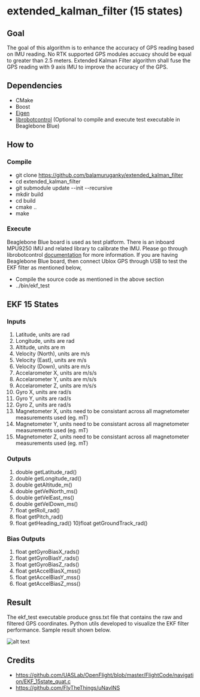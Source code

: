 # extended_kalman_filter (15 states)

## Goal
The goal of this algorithm is to enhance the accuracy of GPS reading based on IMU reading. No RTK supported GPS modules accuacy should be equal to greater than 2.5 meters. Extended Kalman Filter algorithm shall fuse the GPS reading with 9 axis IMU to improve the accuracy of the GPS.

## Dependencies
* CMake
* Boost
* [Eigen](https://eigen.tuxfamily.org/index.php?title=Main_Page)
* [librobotcontrol](https://github.com/beagleboard/librobotcontrol) (Optional to compile and execute test executable in Beaglebone Blue)

## How to
### Compile
* git clone https://github.com/balamuruganky/extended_kalman_filter
* cd extended_kalman_filter
* git submodule update --init --recursive
* mkdir build
* cd build
* cmake ..
* make

### Execute
Beaglebone Blue board is used as test platform. There is an inboard MPU9250 IMU and related library to calibrate the IMU. Please go through librobotcontrol [documentation](http://beagleboard.org/librobotcontrol/) for more information.
If you are having Beaglebone Blue board, then connect Ublox GPS through USB to test the EKF filter as mentioned below,

* Compile the source code as mentioned in the above section
* ../bin/ekf_test

## EKF 15 States

### Inputs
1) Latitude, units are rad
2) Longitude, units are rad
3) Altitude, units are m
4) Velocity (North), units are m/s
5) Velocity (East), units are m/s
6) Velocity (Down), units are m/s
7) Accelarometer X, units are m/s/s
8) Accelarometer Y, units are m/s/s
9) Accelarometer Z, units are m/s/s
10) Gyro X, units are rad/s
11) Gyro Y, units are rad/s
12) Gyro Z, units are rad/s
13) Magnetometer X, units need to be consistant across all magnetometer measurements used (eg. mT)
14) Magnetometer Y, units need to be consistant across all magnetometer measurements used (eg. mT)
15) Magnetometer Z, units need to be consistant across all magnetometer measurements used (eg. mT)

### Outputs
1) double getLatitude_rad()
2) double getLongitude_rad()
3) double getAltitude_m()
4) double getVelNorth_ms()
5) double getVelEast_ms()
6) double getVelDown_ms()
7) float  getRoll_rad()
8) float  getPitch_rad()
9) float  getHeading_rad()
10)float  getGroundTrack_rad()

### Bias Outputs
1) float getGyroBiasX_rads()
2) float getGyroBiasY_rads()
3) float getGyroBiasZ_rads()
4) float getAccelBiasX_mss()
5) float getAccelBiasY_mss()
6) float getAccelBiasZ_mss()

## Result
The ekf_test executable produce gnss.txt file that contains the raw and filtered GPS coordinates. Python utils developed to visualize the EKF filter performance. Sample result shown below.

![alt text][ekf_result]

[ekf_result]: https://github.com/balamuruganky/extended_kalman_filter/blob/master/python_utils/test_data/raw_vs_ekf.png "GPS Raw Vs Filtered"

## Credits
* https://github.com/UASLab/OpenFlight/blob/master/FlightCode/navigation/EKF_15state_quat.c
* https://github.com/FlyTheThings/uNavINS
